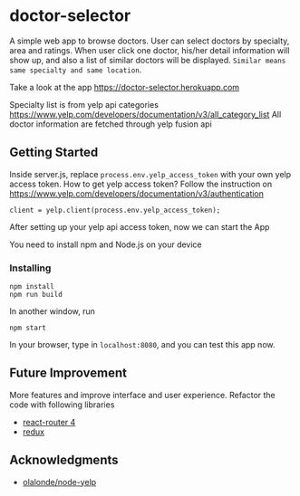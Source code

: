 # doctor-selector

A simple web app to browse doctors. User can select doctors by specialty, area and ratings. When user click one doctor, his/her detail information will show up, and also a list of similar doctors will be displayed. `Similar means same specialty and same location`.

Take a look at the app https://doctor-selector.herokuapp.com

Specialty list is from yelp api categories https://www.yelp.com/developers/documentation/v3/all_category_list
All doctor information are fetched through yelp fusion api

## Getting Started
Inside server.js, replace `process.env.yelp_access_token` with your own yelp access token. How to get yelp access token? Follow the instruction on https://www.yelp.com/developers/documentation/v3/authentication
```
client = yelp.client(process.env.yelp_access_token);
```
After setting up your yelp api access token, now we can start the App

You need to install npm and Node.js on your device

### Installing
```
npm install
npm run build
```
In another window, run
```
npm start
```

In your browser, type in `localhost:8080`, and you can test this app now.

## Future Improvement
More features and improve interface and user experience.
Refactor the code with following libraries
* [react-router 4](https://github.com/reacttraining/react-router)
* [redux](http://redux.js.org/)

## Acknowledgments
* [olalonde/node-yelp](https://github.com/olalonde/node-yelp)
